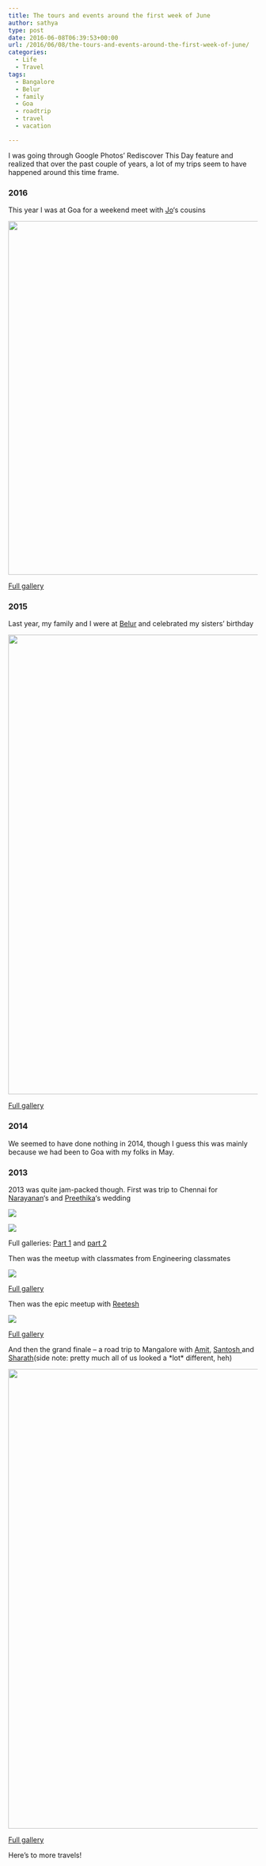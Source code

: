```yaml
---
title: The tours and events around the first week of June
author: sathya
type: post
date: 2016-06-08T06:39:53+00:00
url: /2016/06/08/the-tours-and-events-around-the-first-week-of-june/
categories:
  - Life
  - Travel
tags:
  - Bangalore
  - Belur
  - family
  - Goa
  - roadtrip
  - travel
  - vacation

---
```

I was going through Google Photos&#8217; Rediscover This Day feature and realized that over the past couple of years, a lot of my trips seem to have happened around this time frame.

<!--more-->

### 2016

This year I was at Goa for a weekend meet with <a href="https://twitter.com/joshenoy" target="_blank">Jo</a>&#8216;s cousins

<img src="https://lh3.googleusercontent.com/0URUd0n3AFMoocOQuaPOuBzmkmByxcu2sswar0PfvosqvUKDAAOPd3O8xnyYIjS56QRppLPFJlMlGwDMQiWdpaFbItE6wVQhDbmn5HCggWJdiTm3v3Dz7JqvwNHsaKsI18tlNsEeVUZOEVgafJmeoHkC9fqnqSIFASmWtMIT2IN1bsmcNi3QrAo8EaTV0XtHZqrfSPqetNC2rQ2ZX6vLiR27IuDhl6lif6E7ZwMfy0mt1PvedMHHCCkmsJmpTyAN2pqt68Yx6iwpqETsBJ83fdRiNob3tXrT7Bbr9f1FTd2ew1b5rqV2s3VDqvKJIPSC_UaEmALbr5mx9Ek-Vwd7TlW1OtJWMWQYdl1sU1iHeKNpd2MUpyy7p2KaR_xt_6BJWxzW5Dn30JE6sa7KMAZt0lVfVOKvhyXkCdVG9deJvmyTeSePsDFaFUCHvBhL0QC4O-_eE-UIx1qk1Sn60HToDShdOKwgNoAJ4tA8i1o_kAL2e1Si3zmxX-kDIEUUo9DPdQXXq_lYRBP1sxtshySRgVq6orwK5doAQ9lcJfjnIzrRN7Fo1AvUPH89cN0K6v0fHXTbmFm1ElyVzv6mWCmJfSTi7yexzqP8=w1271-h950-no" width="955" height="715" /> 

<a href="https://goo.gl/photos/wKSr96NiovBUpS6g7" target="_blank">Full gallery</a>

### 2015

Last year, my family and I were at <a href="https://en.wikipedia.org/wiki/Belur" target="_blank">Belur</a> and celebrated my sisters&#8217; birthday

<img class="SzDcob" src="https://lh3.googleusercontent.com/NJ2-FIAj_OEy7qugruchgv7N9bDHrRfu8iV2kbMbkwp4aL2F2-yvj4gdD8HpURW6RsPcZZJBiGsJgbc9Cg0c-XLH2CzbazJQC2gSiNunwhoxxkvPEbS2EeCndAxx1NBfHaTNb90FQyHR3zwn8bIPdf8bXstH1EYwegDzoO3R4m0YT3dJIVw34o2elYPytkimoRUtf2myaAjQq3OPShJQHwyevmKIZcPoV38lLwL_FDFSle7mFNGNoOIEGzt3nmVtUqhAHnkOqdMSZ9LGNrqz1JSNf8LWGTj3XxVSBJpgSow86Hgwvcl5i4BMaPNndnHt7ggiUrrGqL6YWLvVttpPhDDBwCKSHPJFTOXZoq6h5Tc-vv73o21yPPHWSBubq80Xgf7mv3miOt87yhTJloZVFciiWhJ8lF0_Vi6mOy7vsosmLmpuEw0D5WDR4STp0scUzCNA_bQ7DiYdAt1rawxHwK-0MPWh5P_iAeEtLFBG5NehCcelpTPNlYsezqJ1Hr-hkJx4zI9aQjtvqA1oDBhOd9hH_KMQrgSuVM_GMGoMwrvS9DyebpIMTcCqzBHQWihF9Xh1KlrnA_421j-aEaUBbtWlzloJlLKo=s929-no" width="929" height="929" /> 

<a href="https://goo.gl/photos/Hu2UoogsS6TWdp4r9" target="_blank">Full gallery</a>

### 2014

We seemed to have done nothing in 2014, though I guess this was mainly because we had been to Goa with my folks in May.

### 2013

2013 was quite jam-packed though. First was trip to Chennai for <a href="https://twitter.com/narayananh" target="_blank">Narayanan</a>&#8216;s and <a href="https://passingports.com/" target="_blank">Preethika</a>&#8216;s wedding

![][1] 

![][2] 

Full galleries: <a href="https://goo.gl/photos/ojNU4z8DjZVrEc3XA" target="_blank">Part 1</a> and <a href="https://goo.gl/photos/7N5kjQ1BSsRMZbnK7" target="_blank">part 2</a>

Then was the meetup with classmates from Engineering classmates

![][3] 

<a href="https://goo.gl/photos/BPZQtRsjGKpKoJ3y9" target="_blank">Full gallery</a>

Then was the epic meetup with <a href="https://twitter.com/reetesh" target="_blank">Reetesh</a>

![][4] 

<a href="https://goo.gl/photos/EKAQUKb38pWz46Ao8" target="_blank">Full gallery</a>

And then the grand finale &#8211; a road trip to Mangalore with <a href="https://twitter.com/daaku" target="_blank">Amit</a>, <a href="https://twitter.com/9_6" target="_blank">Santosh </a>and <a href="https://twitter.com/sharathpatali" target="_blank">Sharath</a>(side note: pretty much all of us looked a \*lot\* different, heh)

<img class="SzDcob" src="https://lh3.googleusercontent.com/6T1ml0gR-h60zDao69e7niUsOgVOYS7R1h-SoPtrmB5Avj5wWBpTXe-aLZtQJyvNmMxbpp_SMwCl5d9STJamGSHcJsLm8Atq4E54LVinbjH2bW394d_abrlczIG_4x1mh9EMUsVs06dXmqNw0u0HLNvT1iNTOHuNG1IGLHx_mw6rX6vgyLjA59Fte4VmBjJ_U6H9gG4Rj3QN3YNxA6lv7gVgETBVJeipGFZ3i-3qXO8syt-8QxFlpbDkWZCWX0vQFpDdrD2OMsaO3159Y0xdat7FNKj5LbAL5cmxXiIIx_Ns3XFycEbRfBwH3OPmXCcWWHyqImfsZ1_KG4kLMxsQay9sjjg0QKzWAb1gOy0xtQpT3w9ztLgotuvASMFIoV4_LdoI2W-i6_po-9QuAfvhSFcqHYXMFuCT1FUkeBGoIzlFzj6HHemn968me5FmHZYrT_GgE2_r7YflIXDigfjohcQyYssX9ukUTuACfd5TfEsBsLmlEJhVhcbMumbUoVkuiBKxld66W4fLwNcyE7AZZC9oVOp6ZAM0Q0Oz9fvZekgJXM5p1ITPePcYu-PSJ1B_voW9T0T_AfcWYLaSDdar4lVt982oUgaB=s929-no" width="929" height="929" /> 

<a href="https://goo.gl/photos/efbfaHDGSEPKBUM8A" target="_blank">Full gallery</a>

Here&#8217;s to more travels!

 [1]: https://lh3.googleusercontent.com/SRQ8LgKWTe_a2cqGkIs7PNjsArRbk35g7xMlAwzbZxjKMR0Pe2U-6dvMi5L6YVvCsesTDL2eCpvfCKaZg0zZdLIqA54n2ysSW08Ev6Ef6Ubgkfvr8CHIwXluArmCsGaQUyPDnJLy5s-QXD2XNW5aJaRvxBJu-bQYBwxL7gC2_AzzrzLHaBGrYwq0glvRvjXoSv8705iGjnZnbU4zN1WUefafUzbAGwnVG1fX8DMZ0K-1p5H3BRPa_7g450hed9jm4JPRdcaeouILj-EBXP_UqN5-faE8qHusE0ijxVLLuVv6l99yn4MQe9KWwc1wzeo5plp1cZzrF8bDanGLb-gAZmfik1WMCCGPDD4-l8FjxhXE-y2OLT5KJOEHnBnER4GUbuWf3CTmxXIqeyIQTvJLjLGtzOMVvJZPvpClOHq49-7E7RYblQegcKCT_zee1AfH2ZPa04x6swWUZ9YQ9gAsCChw5trAdqQVFwko5PgO5qoKPHAjaCRGXoMULIAE1YCGhm5HH6VVBdKiKW0aGLNAsxeZiJkjOqQKlceGpdja41Y0wZctxHNDzbknSEsRuZ89a-g5MEfHkAAyhP9dRnWj2c9YAWIIcCNw=s929-no
 [2]: https://lh3.googleusercontent.com/IIPAeDcBYmu3FzmKIbSYBa8RBstOdxpab7OqD02LlgoZn0mmrT0ME9-qxbZAulFaZ3s_K9jixRL1fUefWmYeKSPmyq1ICYii1Hw-yq4a3Ef73VV2Y97f35KFreOJ7pjHMmH_37TNSpPFTzPdggTGY0sq2Y5xzRM76s6DZaGBnVUBREU1Lia_BS2-KpsB841pVGQF89q-dgUOTYvmBMXfB95hTKbTpAGSZ1i-M3WusXSkD67r5tIT7RY8BMKFwbk9QyLOAY30jD5IFfqRsh-LYy6hP8MzIbgZPxBmLTuRQuRfhQ1Vcbz08jhLCft44E271qnG2wJCKXw8Ke7ppUZunxpljQl0Jie7PLAAd2g4ba8B69RYq_frKbTik-rhKhEXeOBcAr-j2VswIgRFScuW2CkcC2AIqa9aDXoRm_nLR_qFVOAiK2pqZEqrRmTm19-ZIkj_6gYAOc1F6cKtFjLd6i18WbGSnX7IfdRe-zl5BantEvLNNUA4N5jWsFNqvhKAlIHOLXAromJ_ba1Z4URq0XJ11cPrE3jxTqxvRrzKvsbG29m7Sa25C_Jy14_7FueLw1DBnbPTYVCAjEK9Ai7TwPmZ85B1SYhT=s929-no
 [3]: https://lh3.googleusercontent.com/X82xnjvQOgW3ktfc3mI6pQP6NS8lqoOhQuNct2rLUmWYcE9aUH_e3GScTZBQFgYz6VS1Co52razUUoeZiD__r2s1whPyudm7JeeYRJHBVpKdxOZw9b15QWB3D8s70JfMP-tXhM_5K2ggBoeCC790woIzib6rGCoERoHxRtIq7KNhCYXjiGl_QNUehZG_k6NGjQ02wA0qbjrc0Glv_gwm8aS1H2Fardo3aLJRQonEu7rV7kJg5LDYAtwJVtQGgS3eOrt_Gao8RQY1w_9ifHIUix71vWZhrAl14jTMA0ryLmsrYfKIGFZAUaAf5Cq6GpkoAPTVTsLr8tLqVuH-K6BW-BBYctmdKWiDqELqnUYir6kSzCTJos9Y1BiScEaiECXXdncyb9sW2yh-0ljU8WGu56Bk0ndsiYNp7fmYyztOSuJ2R_ahg0zGGZbJQiTFxB_sQa2Ho0uV28Qw5uwzmRQIUKYeX0TGreUAMNKIPKYmmKvYfa6w3kaIq92-_XVfNK4tNO9f5WBDU3LYqFiLA1GIh2VA1rZov66_j0sTzqCgtBtks4-sWwnUW_DrwMZWYWufal-70DZnjtF_U6CdWhighYwk_4iWeAgb=s929-no
 [4]: https://lh3.googleusercontent.com/_3iMCo9m5e5bqSU-i4k06Ir_65pi_7pnPbv1Xaoxn1fkgc4CUL116jUXjCejmw_zB3oqn6iOUL2gDTYPlCQfYmxe46AdBwozqtfoRQkg8lHUAXbd3JzTP7rq3p9orq0wSknlpuebyp-JQTVtOAS_HSulWVv9E_Nh-pVtncOJWt7Gu5q5SNZmqcbaonFGrEw5jvXDPmwCiW5f4jNNWURBJwSAQKLBa588x09OxF98h2YZFh53futydDQ__Nf6YQFKo5EhOGB9z5M40VdI70O4A06p9QwBAujUtfHeANsqMEDumJoYJOi3V2ai8v6lwpeLqw9nrgk6V9-nV-2cK9WoPbpVZa29JGd1sc-jNGUdka6lMRmt0I5NFrWlIZLCF_MDumyjPPqc86WNhjJmtnIy96mselzKoOFvugAVg69QbI65BQ5HpdE85h4g_lM9SorLZkXN7F4GK59ibDGZLKuJuQvj57NBtrDj2REy6r7yOP7tPmY-gMOwTxTzt1c-kPXJZvU8X7dIBk_PJqt1YfjfVApBCdps12u3SsqaHJicQOoA6qMn-Oh1rO8EqrKPnEs_G1geFxNWVRrfGPbBNH12xuFT4H625lpr=s929-no